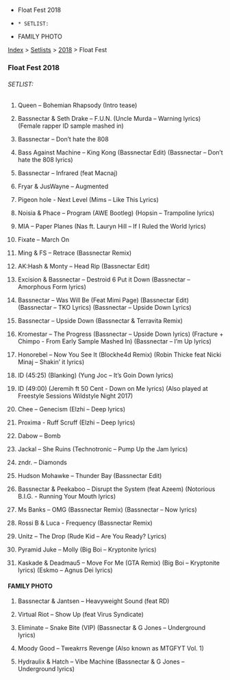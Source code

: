   * Float Fest 2018
  *     * SETLIST:
  * FAMILY PHOTO

[Index](https://www.reddit.com/r/bassnectar/wiki/index) >
[Setlists](https://www.reddit.com/r/bassnectar/wiki/interactive/setlists) >
[2018](https://www.reddit.com/r/bassnectar/wiki/interactive/setlists/2018) >
Float Fest

### Float Fest 2018

###### SETLIST:

  1. Queen – Bohemian Rhapsody (Intro tease)

  2. Bassnectar & Seth Drake – F.U.N. (Uncle Murda – Warning lyrics) (Female rapper ID sample mashed in)

  3. Bassnectar – Don’t hate the 808

  4. Bass Against Machine – King Kong (Bassnectar Edit) (Bassnectar – Don’t hate the 808 lyrics)

  5. Bassnectar – Infrared (feat Macnaj)

  6. Fryar & JusWayne – Augmented

  7. Pigeon hole - Next Level (Mims – Like This Lyrics)

  8. Noisia & Phace – Program (AWE Bootleg) (Hopsin – Trampoline lyrics)

  9. MIA – Paper Planes (Nas ft. Lauryn Hill – If I Ruled the World lyrics)

  10. Fixate – March On

  11. Ming & FS – Retrace (Bassnectar Remix)

  12. AK:Hash & Monty – Head Rip (Bassnectar Edit)

  13. Excision & Bassnectar – Destroid 6 Put it Down (Bassnectar – Amorphous Form lyrics)

  14. Bassnectar – Was Will Be (Feat Mimi Page) (Bassnectar Edit) (Bassnectar – TKO Lyrics) (Bassnectar – Upside Down Lyrics)

  15. Bassnectar – Upside Down (Bassnectar & Terravita Remix)

  16. Kromestar – The Progress (Bassnectar – Upside Down lyrics) (Fracture + Chimpo - From Early Sample Mashed In) (Bassnectar – I’m Up lyrics)

  17. Honorebel – Now You See It (Blockhe4d Remix) (Robin Thicke feat Nicki Minaj – Shakin’ it lyrics)

  18. ID (45:25) (Blanking) (Yung Joc – It’s Goin Down lyrics)

  19. ID (49:00) (Jeremih ft 50 Cent - Down on Me lyrics) (Also played at Freestyle Sessions Wildstyle Night 2017)

  20. Chee – Genecism (Elzhi – Deep lyrics)

  21. Proxima - Ruff Scruff (Elzhi – Deep lyrics)

  22. Dabow – Bomb

  23. Jackal – She Ruins (Technotronic – Pump Up the Jam lyrics)

  24. zndr. – Diamonds

  25. Hudson Mohawke – Thunder Bay (Bassnectar Edit)

  26. Bassnectar & Peekaboo – Disrupt the System (feat Azeem) (Notorious B.I.G. - Running Your Mouth lyrics)

  27. Ms Banks – OMG (Bassnectar Remix) (Bassnectar – Now lyrics)

  28. Rossi B & Luca - Frequency (Bassnectar Remix)

  29. Unitz – The Drop (Rude Kid – Are You Ready? Lyrics)

  30. Pyramid Juke – Molly (Big Boi – Kryptonite lyrics)

  31. Kaskade & Deadmau5 – Move For Me (GTA Remix) (Big Boi – Kryptonite lyrics) (Eskmo – Agnus Dei lyrics)

#### FAMILY PHOTO

  1. Bassnectar & Jantsen – Heavyweight Sound (feat RD)

  2. Virtual Riot – Show Up (feat Virus Syndicate)

  3. Eliminate – Snake Bite (VIP) (Bassnectar & G Jones – Underground lyrics)

  4. Moody Good – Tweakrrs Revenge (Also known as MTGFYT Vol. 1)

  5. Hydraulix & Hatch – Vibe Machine (Bassnectar & G Jones – Underground lyrics)

